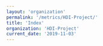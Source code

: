 ```yaml
---
layout: 'organization'
permalink: '/metrics/HDI-Project/'
title: 'Index'
organization: 'HDI-Project'
current_date: '2019-11-03'
---
```

